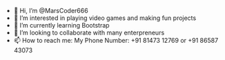 - 👋 Hi, I’m @MarsCoder666
- 👀 I’m interested in playing video games and making fun projects
- 🌱 I’m currently learning Bootstrap
- 💞️ I’m looking to collaborate with many enterpreneurs
- 📫 How to reach me: My Phone Number: +91 81473 12769 or +91 86587 43073

<!---
MarsCoder666/MarsCoder666 is a ✨ special ✨ repository because its `README.md` (this file) appears on your GitHub profile.
You can click the Preview link to take a look at your changes.
--->
